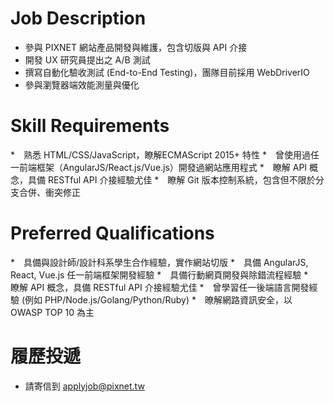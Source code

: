 # Job Description 
* 參與 PIXNET 網站產品開發與維護，包含切版與 API 介接 
* 開發 UX 研究員提出之 A/B 測試 
* 撰寫自動化驗收測試 (End-to-End Testing)，團隊目前採用 WebDriverIO 
* 參與瀏覽器端效能測量與優化

# Skill Requirements 
*　熟悉 HTML/CSS/JavaScript，瞭解ECMAScript 2015+ 特性
*　曾使用過任一前端框架（AngularJS/React.js/Vue.js）開發過網站應用程式 
*　瞭解 API 概念，具備 RESTful API 介接經驗尤佳 
*　瞭解 Git 版本控制系統，包含但不限於分支合併、衝突修正 

# Preferred Qualifications 
*　具備與設計師/設計科系學生合作經驗，實作網站切版 
*　具備 AngularJS, React, Vue.js 任一前端框架開發經驗
*　具備行動網頁開發與除錯流程經驗 
*　瞭解 API 概念，具備 RESTful API 介接經驗尤佳 
*　曾學習任一後端語言開發經驗 (例如 PHP/Node.js/Golang/Python/Ruby) 
*　暸解網路資訊安全，以 OWASP TOP 10 為主

# 履歷投遞
* 請寄信到 applyjob@pixnet.tw
